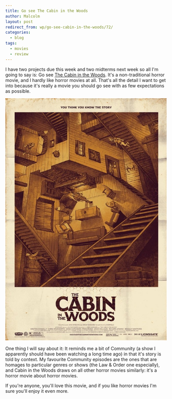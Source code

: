 ```yaml
---
title: Go see The Cabin in the Woods
author: Malcolm
layout: post
redirect_from: wp/go-see-cabin-in-the-woods/72/
categories:
  - blog
tags:
  - movies
  - review
---
```


I have two projects due this week and two midterms next week so all I'm going to say is: Go see [The Cabin in the Woods][1]. It's a non-traditional horror movie, and I hardly like horror movies at all. That's all the detail I want to get into because it's really a movie you should go see with as few expectations as possible.

![Cabin in the Woods poster](/assets/cabin.jpg)

One thing I will say about it: It reminds me a bit of Community (a show I apparently should have been watching a long time ago) in that it's story is told by context. My favourite Community episodes are the ones that are homages to particular genres or shows (the Law & Order one especially), and Cabin in the Woods draws on all other horror movies similarly: it's a horror movie about horror movies.

If you're anyone, you'll love this movie, and if you like horror movies I'm sure you'll enjoy it even more.

 [1]: http://www.imdb.com/title/tt1259521/